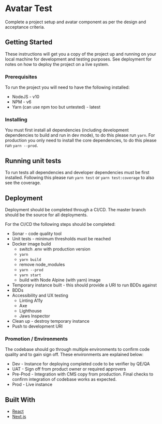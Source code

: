 # Avatar Test

Complete a project setup and avatar component as per the design and acceptance criteria.

## Getting Started

These instructions will get you a copy of the project up and running on your local machine for development and testing purposes.
See deployment for notes on how to deploy the project on a live system.

### Prerequisites

To run the project you will need to have the following installed:
- NodeJS - v10
- NPM - v6
- Yarn (can use npm too but untested) - latest

### Installing

You must first install all dependencies (including development dependencies to build and run in dev mode), to do this please run `yarn`.
For production you only need to install the core dependencies, to do this please run `yarn --prod`.

## Running unit tests

To run tests all dependencies and developer dependencies must be first installed.
Following this please run `yarn test` or `yarn test:coverage` to also see the coverage.

## Deployment

Deployment should be completed through a CI/CD.
The master branch should be the source for all deployments.

For the CI/CD the following steps should be completed:
- Sonar - code quality tool
- Unit tests - minimum thresholds must be reached
- Docker image build
  - switch .env with production version
  - `yarn`
  - `yarn build`
  - remove node_modules
  - `yarn --prod`
  - `yarn start`
  - build with Node Alpine (with yarn) image
- Temporary instance built - this should provide a URI to run BDDs against
- BDDs
- Accessibility and UX testing
  - Linting A11y
  - Axe
  - Lighthouse
  - Jaws Inspector
- Clean up - destroy temporary instance
- Push to development URI

### Promotion / Environments

The codebase should go through multiple environments to confirm code quality and to gain sign off.
These environments are explained below:
- Dev - Instance for deploying completed code to be verifier by QE/QA
- UAT - Sign off from product owner or required approvers
- Pre-Prod - Integration with CMS copy from production. Final checks to confirm integration of codebase works as expected.
- Prod - Live instance

## Built With

* [React](https://reactjs.org/)
* [Next.js](https://nextjs.org/)
